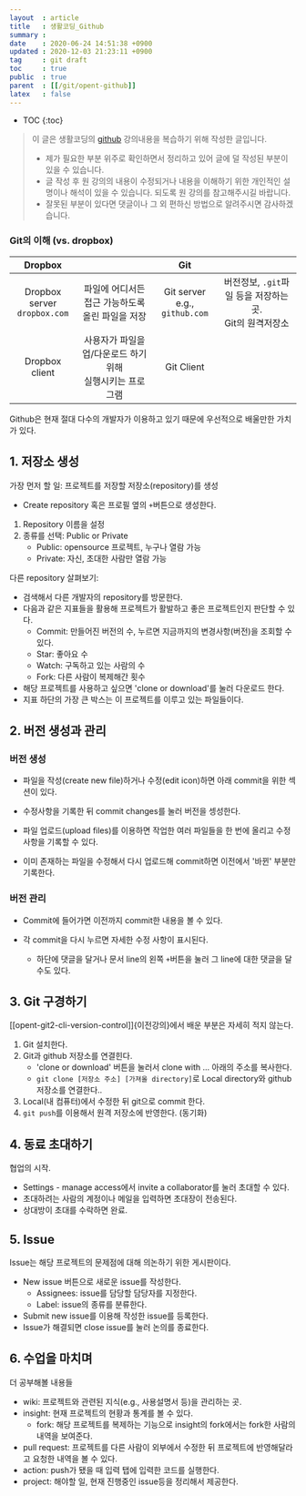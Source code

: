 ```yaml
---
layout  : article
title   : 생활코딩_Github
summary : 
date    : 2020-06-24 14:51:38 +0900
updated : 2020-12-03 21:23:11 +0900
tag     : git draft
toc     : true
public  : true
parent  : [[/git/opent-github]]
latex   : false
---
```

* TOC
{:toc}

> 이 글은 생활코딩의 [github](https://opentutorials.org/module/4636) 강의내용을 복습하기 위해 작성한 글입니다.
>
> * 제가 필요한 부분 위주로 확인하면서 정리하고 있어 글에 덜 작성된 부분이 있을 수 있습니다.
> * 글 작성 후 원 강의의 내용이 수정되거나 내용을 이해하기 위한 개인적인 설명이나 해석이 있을 수 있습니다. 되도록 원 강의를 참고해주시길 바랍니다.
> * 잘못된 부분이 있다면 댓글이나 그 외 편하신 방법으로 알려주시면 감사하겠습니다.

### Git의 이해 (vs. dropbox)

|Dropbox||Git||
|:---:|:---:|:---:|:---:|
| Dropbox server <br> `dropbox.com` | 파일에 어디서든 접근 가능하도록 <br> 올린 파일을 저장 | Git server <br> e.g., `github.com`| 버전정보, `.git`파일 등을 저장하는 곳. <br> Git의 원격저장소 |
| Dropbox client | 사용자가 파일을 업/다운로드 하기위해 <br> 실행시키는 프로그램 | Git Client||

Github은 현재 절대 다수의 개발자가 이용하고 있기 때문에 우선적으로 배울만한 가치가 있다.

## 1. 저장소 생성

가장 먼저 할 일: 프로젝트를 저장할 저장소(repository)를 생성

* Create repository 혹은 프로필 옆의 `+`버튼으로 생성한다.

1. Repository 이름을 설정
2. 종류를 선택: Public or Private
   * Public: opensource 프로젝트, 누구나 열람 가능
   * Private: 자신, 초대한 사람만 열람 가능

다른 repository 살펴보기:

* 검색해서 다른 개발자의 repository를 방문한다.
* 다음과 같은 지표들을 활용해 프로젝트가 활발하고 좋은 프로젝트인지 판단할 수 있다.
    * Commit: 만들어진 버전의 수, 누르면 지금까지의 변경사항(버전)을 조회할 수 있다.
    * Star: 좋아요 수
    * Watch: 구독하고 있는 사람의 수
    * Fork: 다른 사람이 복제해간 횟수
* 해당 프로젝트를 사용하고 싶으면 'clone or download'를 눌러 다운로드 한다.
* 지표 하단의 가장 큰 박스는 이 프로젝트를 이루고 있는 파일들이다.

## 2. 버전 생성과 관리

### 버전 생성

* 파일을 작성(create new file)하거나 수정(edit icon)하면 아래 commit을 위한 섹션이 있다.
* 수정사항을 기록한 뒤 commit changes를 눌러 버전을 셍성한다.

* 파일 업로드(upload files)를 이용하면 작업한 여러 파일들을 한 번에 올리고 수정사항을 기록할 수 있다.
* 이미 존재하는 파일을 수정해서 다시 업로드해 commit하면 이전에서 '바뀐' 부분만 기록한다.

### 버전 관리

* Commit에 들어가면 이전까지 commit한 내용을 볼 수 있다.

* 각 commit을 다시 누르면 자세한 수정 사항이 표시된다.
    * 하단에 댓글을 달거나 문서 line의 왼쪽 `+`버튼을 눌러 그 line에 대한 댓글을 달 수도 있다.

## 3. Git 구경하기

[[opent-git2-cli-version-control]]{이전강의}에서 배운 부분은 자세히 적지 않는다.

1. Git 설치한다.
2. Git과 github 저장소를 연결힌다.
   * 'clone or download' 버튼을 눌러서 clone with ... 아래의 주소를 복사한다.
   * `git clone [저장소 주소] [가져올 directory]`로 Local directory와 github 저장소를 연결한다..
3. Local(내 컴퓨터)에서 수정한 뒤 git으로 commit 한다.
4. `git push`를 이용해서 원격 저장소에 반영한다. (동기화)

## 4. 동료 초대하기

협업의 시작.

* Settings - manage access에서 invite a collaborator를 눌러 초대할 수 있다.
* 초대하려는 사람의 계정이나 메일을 입력하면 초대장이 전송된다.
* 상대방이 초대를 수락하면 완료.

## 5. Issue

Issue는 해당 프로젝트의 문제점에 대해 의논하기 위한 게시판이다.

* New issue 버튼으로 새로운 issue를 작성한다.
    * Assignees: issue를 담당할 담당자를 지정한다.
    * Label: issue의 종류를 분류한다.
* Submit new issue를 이용해 작성한 issue를 등록한다.
* Issue가 해결되면 close issue를 눌러 논의를 종료한다.

## 6. 수업을 마치며

더 공부해볼 내용들

* wiki: 프로젝트와 관련된 지식(e.g., 사용설명서 등)을 관리하는 곳.
* insight: 현재 프로젝트의 현황과 통계를 볼 수 있다.
    * fork: 해당 프로젝트를 복제하는 기능으로 insight의 fork에서는 fork한 사람의 내역을 보여준다.
* pull request: 프로젝트를 다른 사람이 외부에서 수정한 뒤 프로젝트에 반영해달라고 요청한 내역을 볼 수 있다.
* action: push가 됐을 때 입력 탭에 입력한 코드를 실행한다.
* project: 해야할 일, 현재 진행중인 issue등을 정리해서 제공한다.
